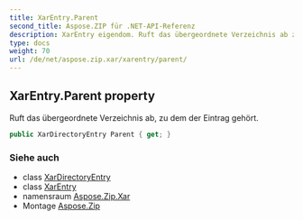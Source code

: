 ```yaml
---
title: XarEntry.Parent
second_title: Aspose.ZIP für .NET-API-Referenz
description: XarEntry eigendom. Ruft das übergeordnete Verzeichnis ab zu dem der Eintrag gehört.
type: docs
weight: 70
url: /de/net/aspose.zip.xar/xarentry/parent/
---
```

## XarEntry.Parent property

Ruft das übergeordnete Verzeichnis ab, zu dem der Eintrag gehört.

```csharp
public XarDirectoryEntry Parent { get; }
```

### Siehe auch

* class [XarDirectoryEntry](../../xardirectoryentry/)
* class [XarEntry](../)
* namensraum [Aspose.Zip.Xar](../../xarentry/)
* Montage [Aspose.Zip](../../../)


